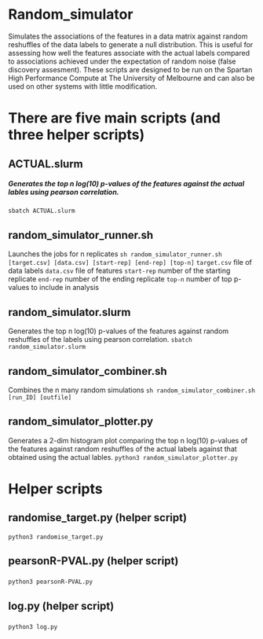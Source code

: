 # Random_simulator
Simulates the associations of the features in a data matrix against random reshuffles of the data labels to generate a null distribution. This is useful for assessing how well the features associate with the actual labels compared to associations achieved under the expectation of random noise (false discovery assesment). These scripts are designed to be run on the Spartan High Performance Compute at The University of Melbourne and can also be used on other systems with little modification. 

# There are five main scripts (and three helper scripts)

## ACTUAL.slurm
##### Generates the top n log(10) p-values of the features against the actual lables using pearson correlation.
``sbatch ACTUAL.slurm``

## random_simulator_runner.sh
Launches the jobs for n replicates
``sh random_simulator_runner.sh [target.csv] [data.csv] [start-rep] [end-rep] [top-n]``
``target.csv`` file of data labels
``data.csv`` file of features
``start-rep`` number of the starting replicate
``end-rep`` number of the ending replicate
``top-n`` number of top p-values to include in analysis


## random_simulator.slurm
Generates the top n log(10) p-values of the features against random reshuffles of the labels using pearson correlation.
``sbatch random_simulator.slurm``

## random_simulator_combiner.sh
Combines the n many random simulations
``sh random_simulator_combiner.sh [run_ID] [outfile]``

## random_simulator_plotter.py
Generates a 2-dim histogram plot comparing the top n log(10) p-values of the features against random reshuffles of the actual labels against that obtained using the actual lables.
``python3 random_simulator_plotter.py``

# Helper scripts

## randomise_target.py (helper script)
####
``python3 randomise_target.py``

## pearsonR-PVAL.py (helper script)
### 
``python3 pearsonR-PVAL.py``

## log.py (helper script)
###
``python3 log.py``



